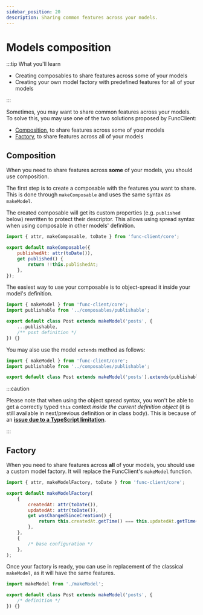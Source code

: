 ```yaml
---
sidebar_position: 20
description: Sharing common features across your models.
---
```


# Models composition

:::tip What you'll learn

-   Creating composables to share features across some of your models
-   Creating your own model factory with predefined features for all of your
    models

:::

Sometimes, you may want to share common features across your models. To solve
this, you may use one of the two solutions proposed by FuncClient:

-   [Composition](#composition), to share features across some of your models
-   [Factory](#factory), to share features across all of your models

## Composition

When you need to share features across **some** of your models, you should use
composition.

The first step is to create a composable with the features you want to share.
This is done through `makeComposable` and uses the same syntax as `makeModel`.

The created composable will get its custom properties (e.g. `published` below)
rewritten to protect their descriptor. This allows using spread syntax when
using composable in other models' definition.

```javascript title="composables/publishable.js"
import { attr, makeComposable, toDate } from 'func-client/core';

export default makeComposable({
    publishedAt: attr(toDate()),
    get published() {
        return !!this.publishedAt;
    },
});
```

The easiest way to use your composable is to object-spread it inside your
model's definition.

```javascript title="models/post.js"
import { makeModel } from 'func-client/core';
import publishable from '../composables/publishable';

export default class Post extends makeModel('posts', {
    ...publishable,
    /** post definition */
}) {}
```

You may also use the model `extends` method as follows:

```javascript title="models/post.js"
import { makeModel } from 'func-client/core';
import publishable from '../composables/publishable';

export default class Post extends makeModel('posts').extends(publishable) {}
```

:::caution

Please note that when using the object spread syntax, you won't be able to get a
correctly typed `this` context _inside the current definition object_ (it is
still available in next/previous definition or in class body). This is because
of an
[**issue due to a TypeScript limitation**](https://github.com/paul-thebaud/func-client/issues/6).

:::

## Factory

When you need to share features across **all** of your models, you should use a
custom model factory. It will replace the FuncClient's `makeModel` function.

```javascript title="makeModel.js"
import { attr, makeModelFactory, toDate } from 'func-client/core';

export default makeModelFactory(
    {
        createdAt: attr(toDate()),
        updatedAt: attr(toDate()),
        get wasChangedSinceCreation() {
            return this.createdAt.getTime() === this.updatedAt.getTime();
        },
    },
    {
        /* base configuration */
    },
);
```

Once your factory is ready, you can use in replacement of the classical
`makeModel`, as it will have the same features.

```javascript
import makeModel from './makeModel';

export default class Post extends makeModel('posts', {
    /* definition */
}) {}
```
